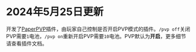 
# 2024年5月25日更新

开发了[PaperPVP](../plugins/paper-pvp)插件，由玩家自己控制是否开启PVP模式的插件。`/pvp off`关闭PVP需要`1`电池，`/pvp on`重新开启PVP需要`10`电池。PVP默认为**开启**，更多细节请查看插件文档。
